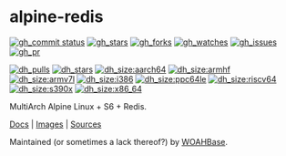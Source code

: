 # alpine-redis

[![gh_commit status][201]][151]
[![gh_stars][202]][152]
[![gh_forks][203]][153]
[![gh_watches][204]][154]
[![gh_issues][216]][166]
[![gh_pr][217]][167]

[![dh_pulls][205]][155]
[![dh_stars][206]][156]
[![dh_size:aarch64][208]][158]
[![dh_size:armhf][210]][160]
[![dh_size:armv7l][209]][159]
[![dh_size:i386][211]][161]
[![dh_size:ppc64le][213]][163]
[![dh_size:riscv64][214]][164]
[![dh_size:s390x][215]][165]
[![dh_size:x86_64][207]][157]
<!--[![dh_size:loong64][212]][162]-->

MultiArch Alpine Linux + S6 + Redis.

[Docs][112] | [Images][155] | [Sources][151]

Maintained (or sometimes a lack thereof?) by [WOAHBase][110].

[110]: https://woahbase.online/
[112]: https://woahbase.online/images/alpine-redis/

[151]: https://github.com/woahbase/alpine-redis
[152]: https://github.com/woahbase/alpine-redis/stargazers
[153]: https://github.com/woahbase/alpine-redis/network/members
[154]: https://github.com/woahbase/alpine-redis/watchers
[155]: https://hub.docker.com/r/woahbase/alpine-redis
[156]: https://hub.docker.com/r/woahbase/alpine-redis
[157]: https://hub.docker.com/r/woahbase/alpine-redis/tags?name=x86_64&ordering=last_updated
[158]: https://hub.docker.com/r/woahbase/alpine-redis/tags?name=aarch64&ordering=last_updated
[159]: https://hub.docker.com/r/woahbase/alpine-redis/tags?name=armv7l&ordering=last_updated
[160]: https://hub.docker.com/r/woahbase/alpine-redis/tags?name=armhf&ordering=last_updated
[161]: https://hub.docker.com/r/woahbase/alpine-redis/tags?name=i386&ordering=last_updated
[162]: https://hub.docker.com/r/woahbase/alpine-redis/tags?name=loong64&ordering=last_updated
[163]: https://hub.docker.com/r/woahbase/alpine-redis/tags?name=ppc64le&ordering=last_updated
[164]: https://hub.docker.com/r/woahbase/alpine-redis/tags?name=riscv64&ordering=last_updated
[165]: https://hub.docker.com/r/woahbase/alpine-redis/tags?name=s390x&ordering=last_updated
[166]: https://github.com/woahbase/alpine-redis/issues
[167]: https://github.com/woahbase/alpine-redis/pulls

[201]: https://img.shields.io/github/last-commit/woahbase/alpine-redis?color=brightgreen&style=flat-square&logo=github
[202]: https://img.shields.io/github/stars/woahbase/alpine-redis?color=brightgreen&style=flat-square&logo=github
[203]: https://img.shields.io/github/forks/woahbase/alpine-redis?color=brightgreen&style=flat-square&logo=github
[204]: https://img.shields.io/github/watchers/woahbase/alpine-redis?color=brightgreen&style=flat-square&logo=github
[205]: https://img.shields.io/docker/pulls/woahbase/alpine-redis?color=brightgreen&style=flat-square&logo=docker&label=pulls
[206]: https://img.shields.io/docker/stars/woahbase/alpine-redis?color=brightgreen&style=flat-square&logo=docker&label=stars
[207]: https://img.shields.io/docker/image-size/woahbase/alpine-redis/x86_64?label=x86_64&color=brightgreen&style=flat-square&logo=docker
[208]: https://img.shields.io/docker/image-size/woahbase/alpine-redis/aarch64?label=aarch64&color=brightgreen&style=flat-square&logo=docker
[209]: https://img.shields.io/docker/image-size/woahbase/alpine-redis/armv7l?label=armv7l&color=brightgreen&style=flat-square&logo=docker
[210]: https://img.shields.io/docker/image-size/woahbase/alpine-redis/armhf?label=armhf&color=brightgreen&style=flat-square&logo=docker
[211]: https://img.shields.io/docker/image-size/woahbase/alpine-redis/i386?label=i386&color=brightgreen&style=flat-square&logo=docker
[212]: https://img.shields.io/docker/image-size/woahbase/alpine-redis/loong64?label=loong64&color=brightgreen&style=flat-square&logo=docker
[213]: https://img.shields.io/docker/image-size/woahbase/alpine-redis/ppc64le?label=ppc64le&color=brightgreen&style=flat-square&logo=docker
[214]: https://img.shields.io/docker/image-size/woahbase/alpine-redis/riscv64?label=riscv64&color=brightgreen&style=flat-square&logo=docker
[215]: https://img.shields.io/docker/image-size/woahbase/alpine-redis/s390x?label=s390x&color=brightgreen&style=flat-square&logo=docker
[216]: https://img.shields.io/github/issues/woahbase/alpine-redis?color=brightgreen&style=flat-square&logo=github
[217]: https://img.shields.io/github/issues-pr/woahbase/alpine-redis?color=brightgreen&style=flat-square&logo=github
